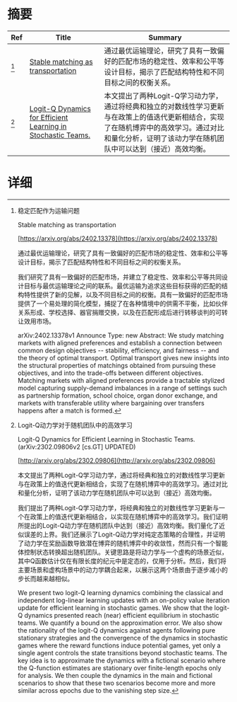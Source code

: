 # 摘要

| Ref | Title | Summary |
| --- | --- | --- |
| [^1] | [Stable matching as transportation](https://arxiv.org/abs/2402.13378) | 通过最优运输理论，研究了具有一致偏好的匹配市场的稳定性、效率和公平等设计目标，揭示了匹配结构特性和不同目标之间的权衡关系。 |
| [^2] | [Logit-Q Dynamics for Efficient Learning in Stochastic Teams.](http://arxiv.org/abs/2302.09806) | 本文提出了两种Logit-Q学习动力学，通过将经典和独立的对数线性学习更新与在政策上的值迭代更新相结合，实现了在随机博弈中的高效学习。通过对比和量化分析，证明了该动力学在随机团队中可以达到（接近）高效均衡。 |

# 详细

[^1]: 稳定匹配作为运输问题

    Stable matching as transportation

    [https://arxiv.org/abs/2402.13378](https://arxiv.org/abs/2402.13378)

    通过最优运输理论，研究了具有一致偏好的匹配市场的稳定性、效率和公平等设计目标，揭示了匹配结构特性和不同目标之间的权衡关系。

    

    我们研究了具有一致偏好的匹配市场，并建立了稳定性、效率和公平等共同设计目标与最优运输理论之间的联系。最优运输为追求这些目标获得的匹配的结构特性提供了新的见解，以及不同目标之间的权衡。具有一致偏好的匹配市场提供了一个易处理的简化模型，捕捉了在各种情境中的供需不平衡，比如伙伴关系形成、学校选择、器官捐赠交换，以及在匹配形成后进行转移谈判的可转让效用市场。

    arXiv:2402.13378v1 Announce Type: new  Abstract: We study matching markets with aligned preferences and establish a connection between common design objectives -- stability, efficiency, and fairness -- and the theory of optimal transport. Optimal transport gives new insights into the structural properties of matchings obtained from pursuing these objectives, and into the trade-offs between different objectives. Matching markets with aligned preferences provide a tractable stylized model capturing supply-demand imbalances in a range of settings such as partnership formation, school choice, organ donor exchange, and markets with transferable utility where bargaining over transfers happens after a match is formed.
    
[^2]: Logit-Q动力学对于随机团队中的高效学习

    Logit-Q Dynamics for Efficient Learning in Stochastic Teams. (arXiv:2302.09806v2 [cs.GT] UPDATED)

    [http://arxiv.org/abs/2302.09806](http://arxiv.org/abs/2302.09806)

    本文提出了两种Logit-Q学习动力学，通过将经典和独立的对数线性学习更新与在政策上的值迭代更新相结合，实现了在随机博弈中的高效学习。通过对比和量化分析，证明了该动力学在随机团队中可以达到（接近）高效均衡。

    

    我们提出了两种Logit-Q学习动力学，将经典和独立的对数线性学习更新与一个在政策上的值迭代更新相结合，以实现在随机博弈中的高效学习。我们证明所提出的Logit-Q动力学在随机团队中达到（接近）高效均衡。我们量化了近似误差的上界。我们还展示了Logit-Q动力学对纯定态策略的合理性，并证明了动力学在奖励函数导致潜在博弈的随机博弈中的收敛性，然而只有一个智能体控制状态转换超出随机团队。关键思路是将动力学与一个虚构的场景近似，其中Q函数估计仅在有限长度的纪元中是定态的，仅用于分析。然后，我们将主要场景和虚构场景中的动力学耦合起来，以展示这两个场景由于逐步减小的步长而越来越相似。

    We present two logit-Q learning dynamics combining the classical and independent log-linear learning updates with an on-policy value iteration update for efficient learning in stochastic games. We show that the logit-Q dynamics presented reach (near) efficient equilibrium in stochastic teams. We quantify a bound on the approximation error. We also show the rationality of the logit-Q dynamics against agents following pure stationary strategies and the convergence of the dynamics in stochastic games where the reward functions induce potential games, yet only a single agent controls the state transitions beyond stochastic teams. The key idea is to approximate the dynamics with a fictional scenario where the Q-function estimates are stationary over finite-length epochs only for analysis. We then couple the dynamics in the main and fictional scenarios to show that these two scenarios become more and more similar across epochs due to the vanishing step size.
    

